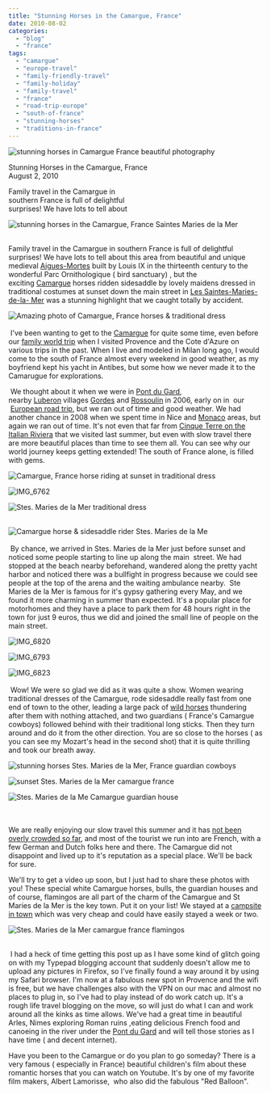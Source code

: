 ```yaml
---
title: "Stunning Horses in the Camargue, France"
date: 2010-08-02
categories: 
  - "blog"
  - "france"
tags: 
  - "camargue"
  - "europe-travel"
  - "family-friendly-travel"
  - "family-holiday"
  - "family-travel"
  - "france"
  - "road-trip-europe"
  - "south-of-france"
  - "stunning-horses"
  - "traditions-in-france"
---
```


![stunning horses in Camargue France beautiful photography](https://pub-ac94b3f306b24c0dba4238943c97f2e1.r2.dev/6a00e5502a95078833013485ef17b0970c.jpg)

Stunning Horses in the Camargue, France  
August 2, 2010  
  
Family travel in the Camargue in  
southern France is full of delightful  
surprises! We have lots to tell about  
  

<!--more-->  
  
  

  
![stunning horses in the Camargue, France Saintes Maries de la Mer](https://pub-ac94b3f306b24c0dba4238943c97f2e1.r2.dev/6a00e5502a95078833013485ef1c99970c.jpg)  
 

  
  

Family travel in the Camargue in southern France is full of delightful surprises! We have lots to tell about this area from beautiful and unique medieval [Aigues-Mortes](http://en.wikipedia.org/wiki/Aigues-Mortes) built by Louis IX in the thirteenth century to the wonderful Parc Ornithologique ( bird sanctuary) , but the exciting [Camargue](http://en.wikipedia.org/wiki/Camargue) horses ridden sidesaddle by lovely maidens dressed in traditional costumes at sunset down the main street in [Les Saintes-Maries-de-la- Mer](http://en.wikipedia.org/wiki/Saintes-Maries-de-la-Mer) was a stunning highlight that we caught totally by accident. 

  
  

  
![Amazing photo of Camargue, France horses & traditional dress](https://pub-ac94b3f306b24c0dba4238943c97f2e1.r2.dev/6a00e5502a950788330133f2cb9cb0970b.jpg)  
   
 I've been wanting to get to the [Camargue](http://en.wikipedia.org/wiki/Camargue) for quite some time, even before our [family world trip](http://soultravelers3new.local/2009/04/how-to-travel-the-world-as-a-digital-nomad-family.html) when I visited Provence and the Cote d'Azure on various trips in the past. When I live and modeled in Milan long ago, I would come to the south of France almost every weekend in good weather, as my boyfriend kept his yacht in Antibes, but some how we never made it to the Camarugue for explorations.

  
  

 We thought about it when we were in [Pont du Gard](http://soultravelers3new.local/2006/10/pont-du-gard.html), nearby [Luberon](http://soultravelers3new.local/2006/10/loving-luberon.html) villages [Gordes](http://soultravelers3new.local/2006/10/going-to-gordes.html) and [Rossoulin](http://soultravelers3new.local/2006/10/roussillon-ochr.html) in 2006, early on in  our  [European road trip](http://soultravelers3new.local/2010/06/grand-tour-europe-iv-family-travel-extended-vacation-road-trip-summer-holiday-abroad.html#tp), but we ran out of time and good weather. We had another chance in 2008 when we spent time in Nice and [Monaco](http://twitpic.com/h5i8) areas, but again we ran out of time. It's not even that far from [Cinque Terre on the Italian Riviera](http://soultravelers3new.local/2009/07/7-best-reasons-to-travel-cinque-terre-italy.html) that we visited last summer, but even with slow travel there are more beautiful places than time to see them all. You can see why our world journey keeps getting extended! The south of France alone, is filled with gems. 

  
  

  
![Camargue, France horse riding at sunset in traditional dress](https://pub-ac94b3f306b24c0dba4238943c97f2e1.r2.dev/6a00e5502a950788330133f2cb98d3970b.jpg)

  
  

  
![IMG_6762](https://pub-ac94b3f306b24c0dba4238943c97f2e1.r2.dev/6a00e5502a950788330133f2cb9e25970b.jpg)

  
  

  
![Stes. Maries de la Mer traditional dress](https://pub-ac94b3f306b24c0dba4238943c97f2e1.r2.dev/6a00e5502a95078833013485ef28fc970c.jpg)  
 

  
  

  
![Camargue horse & sidesaddle rider Stes. Maries de la Me](https://pub-ac94b3f306b24c0dba4238943c97f2e1.r2.dev/6a00e5502a950788330133f2cb9f85970b.jpg)  
   
 By chance, we arrived in Stes. Maries de la Mer just before sunset and noticed some people starting to line up along the main  street. We had stopped at the beach nearby beforehand, wandered along the pretty yacht harbor and noticed there was a bullfight in progress because we could see people at the top of the arena and the waiting ambulance nearby.  Ste Maries de la Mer is famous for it's gypsy gathering every May, and we found it more charming in summer than expected. It's a popular place for motorhomes and they have a place to park them for 48 hours right in the town for just 9 euros, thus we did and joined the small line of people on the main street. 

  
  

  
![IMG_6820](https://pub-ac94b3f306b24c0dba4238943c97f2e1.r2.dev/6a00e5502a95078833013485ef2b15970c.jpg)

  
  

  
![IMG_6793](https://pub-ac94b3f306b24c0dba4238943c97f2e1.r2.dev/6a00e5502a95078833013485ef2bf2970c.jpg)

  
  

  
![IMG_6823](https://pub-ac94b3f306b24c0dba4238943c97f2e1.r2.dev/6a00e5502a950788330133f2cba4ed970b.jpg)  
   
 Wow! We were so glad we did as it was quite a show. Women wearing traditional dresses of the Camargue, rode sidesaddle really fast from one end of town to the other, leading a large pack of [wild horses](http://en.wikipedia.org/wiki/Camargue_%28horse%29) thundering after them with nothing attached, and two guardians ( France's Camargue cowboys) followed behind with their traditional long sticks. Then they turn around and do it from the other direction. You are so close to the horses ( as you can see my Mozart's head in the second shot) that it is quite thrilling and took our breath away.

  
  

  
![stunning horses Stes. Maries de la Mer, France guardian cowboys](https://pub-ac94b3f306b24c0dba4238943c97f2e1.r2.dev/6a00e5502a95078833013485ef3512970c.jpg)

  
  

  
![sunset Stes. Maries de la Mer camargue france](https://pub-ac94b3f306b24c0dba4238943c97f2e1.r2.dev/6a00e5502a95078833013485efe7fa970c.jpg)

  
  

  
![Stes. Maries de la Me Camargue guardian house](https://pub-ac94b3f306b24c0dba4238943c97f2e1.r2.dev/6a00e5502a95078833013485ef37c5970c.jpg)  
   
  

  
  

We are really enjoying our slow travel this summer and it has [not been overly crowded so far](http://soultravelers3new.local/2010/07/how-to-travel-without-crowds-in-high-season-finding-bargains-peace-value-away-from-tourist-areas-tip.html#tp), and most of the tourist we run into are French, with a few German and Dutch folks here and there. The Camargue did not disappoint and lived up to it's reputation as a special place. We'll be back for sure.

  
  

  
We'll try to get a video up soon, but I just had to share these photos with you! These special white Camargue horses, bulls, the guardian houses and of course, flamingos are all part of the charm of the Camargue and St Maries de la Mer is the key town. Put it on your list! We stayed at a [campsite in town](http://www.avignon-et-provence.com/camargue-camping/la-brise/index.html) which was very cheap and could have easily stayed a week or two.

  
  

  
![Stes. Maries de la Mer camargue france flamingos ](https://pub-ac94b3f306b24c0dba4238943c97f2e1.r2.dev/6a00e5502a950788330133f2cbb0e4970b.jpg)  
 

  
  

 I had a heck of time getting this post up as I have some kind of glitch going on with my Typepad blogging account that suddenly doesn't allow me to upload any pictures in Firefox, so I've finally found a way around it by using my Safari browser. I'm now at a fabulous new spot in Provence and the wifi is free, but we have challenges also with the VPN on our mac and almost no places to plug in, so I've had to play instead of do work catch up. It's a rough life travel blogging on the move, so will just do what I can and work around all the kinks as time allows. We've had a great time in beautiful Arles, Nimes exploring Roman ruins ,eating delicious French food and canoeing in the river under the [](http://)[](http://)[Pont du Gard](http://soultravelers3new.local/2006/10/roman-holiday-i.html#tp) and will tell those stories as I have time ( and decent internet). 

  
  

Have you been to the Camargue or do you plan to go someday? There is a very famous ( especially in France) beautiful children's film about these romantic horses that you can watch on Youtube. It's by one of my favorite film makers, Albert Lamorisse,  who also did the fabulous "Red Balloon".
